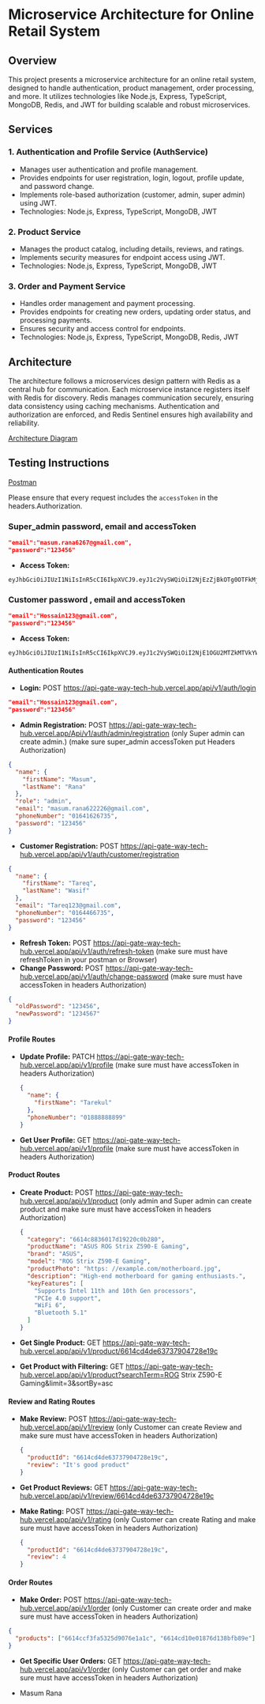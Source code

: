 # Microservice Architecture for Online Retail System

## Overview

This project presents a microservice architecture for an online retail system, designed to handle authentication, product management, order processing, and more. It utilizes technologies like Node.js, Express, TypeScript, MongoDB, Redis, and JWT for building scalable and robust microservices.

## Services

### 1. Authentication and Profile Service (AuthService)

- Manages user authentication and profile management.
- Provides endpoints for user registration, login, logout, profile update, and password change.
- Implements role-based authorization (customer, admin, super admin) using JWT.
- Technologies: Node.js, Express, TypeScript, MongoDB, JWT

### 2. Product Service

- Manages the product catalog, including details, reviews, and ratings.
- Implements security measures for endpoint access using JWT.
- Technologies: Node.js, Express, TypeScript, MongoDB, JWT

### 3. Order and Payment Service

- Handles order management and payment processing.
- Provides endpoints for creating new orders, updating order status, and processing payments.
- Ensures security and access control for endpoints.
- Technologies: Node.js, Express, TypeScript, MongoDB, Redis, JWT

## Architecture

The architecture follows a microservices design pattern with Redis as a central hub for communication. Each microservice instance registers itself with Redis for discovery. Redis manages communication securely, ensuring data consistency using caching mechanisms. Authentication and authorization are enforced, and Redis Sentinel ensures high availability and reliability.

[Architecture Diagram](https://drive.google.com/file/d/1uHGXmPcvCzuoMtaQLprFUnWzfZd1c-7W/view?usp=sharing)

## Testing Instructions

[Postman](https://www.postman.com/blue-rocket-827835/workspace/techhub-microservice/overview)

Please ensure that every request includes the `accessToken` in the headers.Authorization.

### Super_admin password, email  and accessToken
```json
"email":"masum.rana6267@gmail.com",
"password":"123456"
```
- **Access Token:**
```
eyJhbGciOiJIUzI1NiIsInR5cCI6IkpXVCJ9.eyJ1c2VySWQiOiI2NjEzZjBkOTg0OTFkMjBmYjgyMGRiNTQiLCJyb2xlIjoic3VwZXJfYWRtaW4iLCJlbWFpbCI6Im1hc3VtLnJhbmE2MjY3QGdtYWlsLmNvbSIsImlhdCI6MTcxMjY4ODgwOCwiZXhwIjoxNzE0MDAyODA4fQ.h27FNGeRxX3l1_n25HpjrX8ZtkSDgo9pQmNbHA_hicg
```

### Customer password , email and accessToken
```json
"email":"Hossain123@gmail.com",
"password":"123456"
```

- **Access Token:**
```
eyJhbGciOiJIUzI1NiIsInR5cCI6IkpXVCJ9.eyJ1c2VySWQiOiI2NjE1OGU2MTZkMTVkYWE0MDVhMGIwYTAiLCJyb2xlIjoiY3VzdG9tZXIiLCJlbWFpbCI6Imhvc3NhaW4xMjNAZ21haWwuY29tIiwiaWF0IjoxNzEyNjg4NzQwLCJleHAiOjE3MTQwMDI3NDB9.qCtcvs9VELADIVbSaoh2ZpHWln85HJhhlPIrmzfCirk
```

#### Authentication Routes

- **Login:** POST https://api-gate-way-tech-hub.vercel.app/api/v1/auth/login

```json
"email":"Hossain123@gmail.com",
"password":"123456"
```

- **Admin Registration:** POST https://api-gate-way-tech-hub.vercel.app/Api/v1/auth/admin/registration
  (only Super admin can create admin.)
  (make sure super_admin accessToken put Headers Authorization)

 

```json
{
  "name": {
    "firstName": "Masum",
    "lastName": "Rana"
  },
  "role": "admin",
  "email": "masum.rana622226@gmail.com",
  "phoneNumber": "01641626735",
  "password": "123456"
}
```

- **Customer Registration:** POST https://api-gate-way-tech-hub.vercel.app/api/v1/auth/customer/registration

```json
{
  "name": {
    "firstName": "Tareq",
    "lastName": "Wasif"
  },
  "email": "Tareq123@gmail.com",
  "phoneNumber": "0164466735",
  "password": "123456"
}
```

- **Refresh Token:** POST https://api-gate-way-tech-hub.vercel.app/api/v1/auth/refresh-token
  (make sure must have refreshToken in your postman or Browser)
- **Change Password:** POST https://api-gate-way-tech-hub.vercel.app/api/v1/auth/change-password
  (make sure must have accessToken in headers Authorization)

```json
{
  "oldPassword": "123456",
  "newPassword": "1234567"
}
```

#### Profile Routes

- **Update Profile:** PATCH https://api-gate-way-tech-hub.vercel.app/api/v1/profile
  (make sure must have accessToken in headers Authorization)
  ```json
  {
    "name": {
      "firstName": "Tarekul"
    },
    "phoneNumber": "01888888899"
  }
  ```
- **Get User Profile:** GET https://api-gate-way-tech-hub.vercel.app/api/v1/profile
  (make sure must have accessToken in headers Authorization)

#### Product Routes

- **Create Product:** POST https://api-gate-way-tech-hub.vercel.app/api/v1/product
  (only admin and Super admin can create product and make sure must have accessToken in headers Authorization)

  ```json
  {
    "category": "6614c8836017d19220c0b280",
    "productName": "ASUS ROG Strix Z590-E Gaming",
    "brand": "ASUS",
    "model": "ROG Strix Z590-E Gaming",
    "productPhoto": "https: //example.com/motherboard.jpg",
    "description": "High-end motherboard for gaming enthusiasts.",
    "keyFeatures": [
      "Supports Intel 11th and 10th Gen processors",
      "PCIe 4.0 support",
      "WiFi 6",
      "Bluetooth 5.1"
    ]
  }
  ```

- **Get Single Product:** GET https://api-gate-way-tech-hub.vercel.app/api/v1/product/6614cd4de63737904728e19c

- **Get Product with Filtering:** GET https://api-gate-way-tech-hub.vercel.app/api/v1/product?searchTerm=ROG Strix Z590-E Gaming&limit=3&sortBy=asc

#### Review and Rating Routes

- **Make Review:** POST https://api-gate-way-tech-hub.vercel.app/api/v1/review
  (only Customer can create Review and make sure must have accessToken in headers Authorization)

  ```json
  {
    "productId": "6614cd4de63737904728e19c",
    "review": "It's good product"
  }
  ```

- **Get Product Reviews:** GET https://api-gate-way-tech-hub.vercel.app/api/v1/review/6614cd4de63737904728e19c
- **Make Rating:** POST https://api-gate-way-tech-hub.vercel.app/api/v1/rating
  (only Customer can create Rating and make sure must have accessToken in headers Authorization)

  ```json
  {
    "productId": "6614cd4de63737904728e19c",
    "review": 4
  }
  ```

#### Order Routes

- **Make Order:** POST https://api-gate-way-tech-hub.vercel.app/api/v1/order
  (only Customer can create order and make sure must have accessToken in headers Authorization)

```json
{
  "products": ["6614ccf3fa5325d9076e1a1c", "6614cd10e01876d138bfb89e"]
}
```

- **Get Specific User Orders:** GET https://api-gate-way-tech-hub.vercel.app/api/v1/order
  (only Customer can get order and make sure must have accessToken in headers Authorization)

- Masum Rana   



